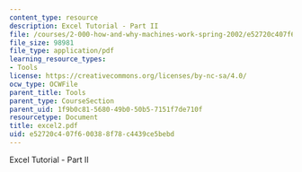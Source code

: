```yaml
---
content_type: resource
description: Excel Tutorial - Part II
file: /courses/2-000-how-and-why-machines-work-spring-2002/e52720c407f600388f78c4439ce5bebd_excel2.pdf
file_size: 98981
file_type: application/pdf
learning_resource_types:
- Tools
license: https://creativecommons.org/licenses/by-nc-sa/4.0/
ocw_type: OCWFile
parent_title: Tools
parent_type: CourseSection
parent_uid: 1f9b0c81-5680-49b0-50b5-7151f7de710f
resourcetype: Document
title: excel2.pdf
uid: e52720c4-07f6-0038-8f78-c4439ce5bebd
---
```

Excel Tutorial - Part II